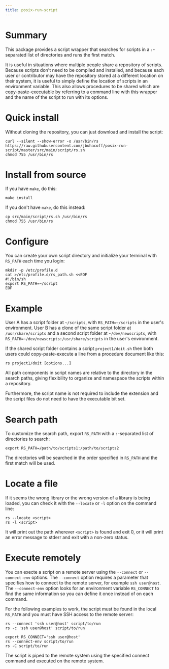 ```yaml
---
title: posix-run-script
---
```


# Summary

This package provides a script wrapper that searches for scripts in a `:`-separated list
of directories and runs the first match.

It is useful in situations where multiple people share a repository of scripts. Because
scripts don't need to be compiled and installed, and because each user or contributor may
have the repository stored at a different location on their system, it is useful to simply
define the location of scripts in an environment variable. This also allows procedures
to be shared which are copy-paste-executable by referring to a command line with this 
wrapper and the name of the script to run with its options.  

# Quick install

Without cloning the repository, you can just download and install the script:

```
curl --silent --show-error -o /usr/bin/rs https://raw.githubusercontent.com/jbuhacoff/posix-run-script/master/src/main/script/rs.sh
chmod 755 /usr/bin/rs
```

# Install from source

If you have `make`, do this:

```
make install
```

If you don't have `make`, do this instead:

```
cp src/main/script/rs.sh /usr/bin/rs
chmod 755 /usr/bin/rs
```

# Configure

You can create your own script directory and initialize your terminal with `RS_PATH`
each time you login:

```
mkdir -p /etc/profile.d
cat >/etc/profile.d/rs_path.sh <<EOF
#!/bin/sh
export RS_PATH=~/script
EOF
```

# Example 

User A has a script folder at `~/scripts`, with `RS_PATH=~/scripts` in the
user's environment. User B has a clone of the same script folder at
`/usr/share/scripts` and a second script folder at `~/dev/newscripts`, with
`RS_PATH=~/dev/newscripts:/usr/share/scripts` in the user's environment.

If the shared script folder contains a script `project1/doit.sh` then both
users could copy-paste-execute a line from a procedure document like this:

```
rs project1/doit [options...]
```

All path components in script names are relative to the directory in the search paths,
giving flexibility to organize and namespace the scripts within a repository.

Furthermore, the script name is not required to include the extension and the script files
do not need to have the executable bit set. 

# Search path

To customize the search path, export `RS_PATH` with a `:`-separated list of 
directories to search:

```
export RS_PATH=/path/to/scripts1:/path/to/scripts2
```

The directories will be searched in the order specified in `RS_PATH` and the
first match will be used.

# Locate a file

If it seems the wrong library or the wrong version of a library is being loaded,
you can check it with the `--locate` or `-l` option on the command line:

```
rs --locate <script>
rs -l <script>
```

It will print out the path wherever `<script>` is found and exit 0, or it will print
an error message to stderr and exit with a non-zero status. 

# Execute remotely

You can execte a script on a remote server using the `--connect` or `--connect-env`
options. The `--connect` option requires a parameter that specifies how to connect
to the remote server, for example `ssh user@host`. The `--connect-env` option looks
for an environment variable `RS_CONNECT` to find the same information so you can define
it once instead of on each command.

For the following examples to work, the script must be found in the local
`RS_PATH` and you must have SSH access to the remote server:

```
rs --connect 'ssh user@host' script/to/run
rs -c 'ssh user@host' script/to/run
```

```
export RS_CONNECT='ssh user@host'
rs --connect-env script/to/run
rs -C script/to/run
```

The script is piped to the remote system using the specified connect command and
executed on the remote system.
